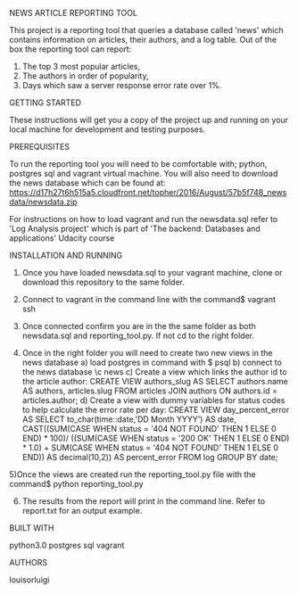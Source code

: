 NEWS ARTICLE REPORTING TOOL

This project is a reporting tool that queries a database called 'news' which contains information on articles, their authors, and a log table. Out of the box the reporting tool can report:
 1) The top 3 most popular articles,
 2) The authors in order of popularity,
 3) Days which saw a server response error rate over 1%.

GETTING STARTED

These instructions will get you a copy of the project up and running on your local machine for development and testing purposes.

PREREQUISITES

To run the reporting tool you will need to be comfortable with; python, postgres sql and vagrant virtual machine.
You will also need to download the news database which can be found at:
https://d17h27t6h515a5.cloudfront.net/topher/2016/August/57b5f748_newsdata/newsdata.zip

For instructions on how to load vagrant and run the newsdata.sql refer to 'Log Analysis project' which is part of 'The backend: Databases and applications' Udacity course

INSTALLATION AND RUNNING

1) Once you have loaded newsdata.sql to your vagrant machine, clone or download this repository to the same folder.

2) Connect to vagrant in the command line with the command$ vagrant ssh

3) Once connected confirm you are in the the same folder as both newsdata.sql and reporting_tool.py. If not cd to the right folder.

4) Once in the right folder you will need to create two new views in the news database
  a) load postgres in command with $ psql
  b) connect to the news database \c news
  c) Create a view which links the author id to the article author:
    CREATE VIEW authors_slug AS
    SELECT authors.name AS authors, articles.slug
    FROM articles
    JOIN authors ON authors.id = articles.author;
  d) Create a view with dummy variables for status codes to help calculate the error rate per day:
    CREATE VIEW day_percent_error AS
    SELECT to_char(time::date,'DD Month YYYY') AS date,
    CAST((SUM(CASE WHEN status = '404 NOT FOUND' THEN 1 ELSE 0 END) * 100)/
    ((SUM(CASE WHEN status = '200 OK' THEN 1 ELSE 0 END) * 1.0) + SUM(CASE WHEN status = '404 NOT FOUND' THEN 1 ELSE 0 END)) AS decimal(10,2)) AS percent_error
    FROM log
    GROUP BY date;

5)Once the views are created run the reporting_tool.py file with the command$ python reporting_tool.py

6) The results from the report will print in the command line. Refer to report.txt for an output example.

BUILT WITH

python3.0
postgres sql
vagrant

AUTHORS

louisorluigi
